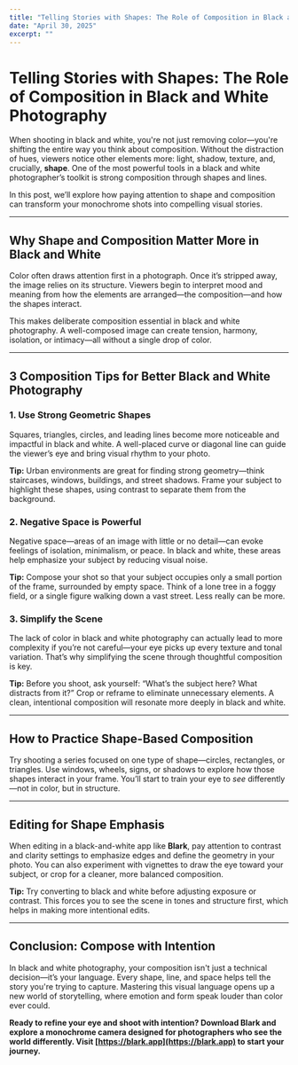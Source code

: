 ```yaml
---
title: "Telling Stories with Shapes: The Role of Composition in Black and White Photography"
date: "April 30, 2025"
excerpt: ""
---
```


# Telling Stories with Shapes: The Role of Composition in Black and White Photography

When shooting in black and white, you're not just removing color—you're shifting the entire way you think about composition. Without the distraction of hues, viewers notice other elements more: light, shadow, texture, and, crucially, **shape**. One of the most powerful tools in a black and white photographer’s toolkit is strong composition through shapes and lines.

In this post, we’ll explore how paying attention to shape and composition can transform your monochrome shots into compelling visual stories.

---

## Why Shape and Composition Matter More in Black and White

Color often draws attention first in a photograph. Once it’s stripped away, the image relies on its structure. Viewers begin to interpret mood and meaning from how the elements are arranged—the composition—and how the shapes interact.

This makes deliberate composition essential in black and white photography. A well-composed image can create tension, harmony, isolation, or intimacy—all without a single drop of color.

---

## 3 Composition Tips for Better Black and White Photography

### 1. **Use Strong Geometric Shapes**
Squares, triangles, circles, and leading lines become more noticeable and impactful in black and white. A well-placed curve or diagonal line can guide the viewer’s eye and bring visual rhythm to your photo.

**Tip:** Urban environments are great for finding strong geometry—think staircases, windows, buildings, and street shadows. Frame your subject to highlight these shapes, using contrast to separate them from the background.

### 2. **Negative Space is Powerful**
Negative space—areas of an image with little or no detail—can evoke feelings of isolation, minimalism, or peace. In black and white, these areas help emphasize your subject by reducing visual noise.

**Tip:** Compose your shot so that your subject occupies only a small portion of the frame, surrounded by empty space. Think of a lone tree in a foggy field, or a single figure walking down a vast street. Less really can be more.

### 3. **Simplify the Scene**
The lack of color in black and white photography can actually lead to more complexity if you’re not careful—your eye picks up every texture and tonal variation. That’s why simplifying the scene through thoughtful composition is key.

**Tip:** Before you shoot, ask yourself: “What’s the subject here? What distracts from it?” Crop or reframe to eliminate unnecessary elements. A clean, intentional composition will resonate more deeply in black and white.

---

## How to Practice Shape-Based Composition

Try shooting a series focused on one type of shape—circles, rectangles, or triangles. Use windows, wheels, signs, or shadows to explore how those shapes interact in your frame. You’ll start to train your eye to *see* differently—not in color, but in structure.

---

## Editing for Shape Emphasis

When editing in a black-and-white app like **Blark**, pay attention to contrast and clarity settings to emphasize edges and define the geometry in your photo. You can also experiment with vignettes to draw the eye toward your subject, or crop for a cleaner, more balanced composition.

**Tip:** Try converting to black and white before adjusting exposure or contrast. This forces you to see the scene in tones and structure first, which helps in making more intentional edits.

---

## Conclusion: Compose with Intention

In black and white photography, your composition isn't just a technical decision—it’s your language. Every shape, line, and space helps tell the story you're trying to capture. Mastering this visual language opens up a new world of storytelling, where emotion and form speak louder than color ever could.

**Ready to refine your eye and shoot with intention? Download Blark and explore a monochrome camera designed for photographers who see the world differently. Visit [https://blark.app](https://blark.app) to start your journey.**